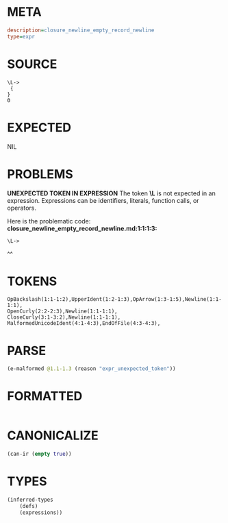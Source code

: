 # META
~~~ini
description=closure_newline_empty_record_newline
type=expr
~~~
# SOURCE
~~~roc
\L->
 {
}
Θ
~~~
# EXPECTED
NIL
# PROBLEMS
**UNEXPECTED TOKEN IN EXPRESSION**
The token **\L** is not expected in an expression.
Expressions can be identifiers, literals, function calls, or operators.

Here is the problematic code:
**closure_newline_empty_record_newline.md:1:1:1:3:**
```roc
\L->
```
^^


# TOKENS
~~~zig
OpBackslash(1:1-1:2),UpperIdent(1:2-1:3),OpArrow(1:3-1:5),Newline(1:1-1:1),
OpenCurly(2:2-2:3),Newline(1:1-1:1),
CloseCurly(3:1-3:2),Newline(1:1-1:1),
MalformedUnicodeIdent(4:1-4:3),EndOfFile(4:3-4:3),
~~~
# PARSE
~~~clojure
(e-malformed @1.1-1.3 (reason "expr_unexpected_token"))
~~~
# FORMATTED
~~~roc

~~~
# CANONICALIZE
~~~clojure
(can-ir (empty true))
~~~
# TYPES
~~~clojure
(inferred-types
	(defs)
	(expressions))
~~~
